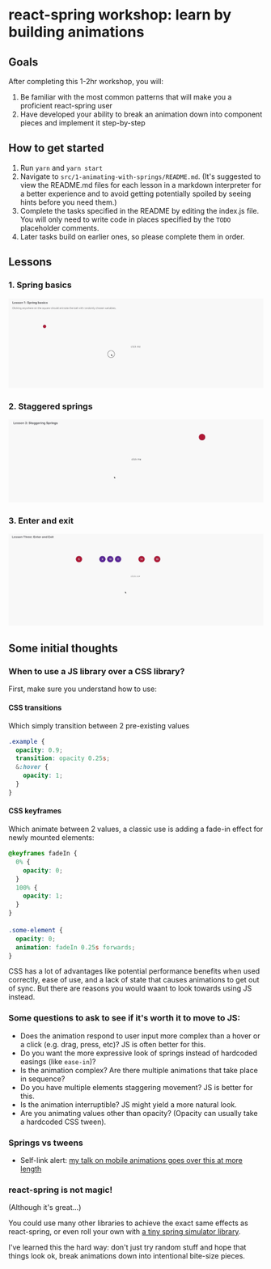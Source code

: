 # react-spring workshop: learn by building animations

## Goals

After completing this 1-2hr workshop, you will:

1. Be familiar with the most common patterns that will make you a proficient react-spring user
2. Have developed your ability to break an animation down into component pieces and implement it step-by-step

## How to get started

1. Run `yarn` and `yarn start`
2. Navigate to `src/1-animating-with-springs/README.md`. (It's suggested to view the README.md files for each lesson in a markdown interpreter for a better experience and to avoid getting potentially spoiled by seeing hints before you need them.)
3. Complete the tasks specified in the README by editing the index.js file. You will only need to write code in places specified by the `TODO` placeholder comments.
4. Later tasks build on earlier ones, so please complete them in order.

## Lessons

### 1. Spring basics

![example](src/lessons/1-animating-with-springs/ball-example.gif)

### 2. Staggered springs

![example](src/lessons/2-staggering-springs/stagger.gif)

### 3. Enter and exit

![example](src/lessons/3-enter-and-exit/enter-exit.gif)

## Some initial thoughts

### When to use a JS library over a CSS library?

First, make sure you understand how to use:

#### CSS transitions

Which simply transition between 2 pre-existing values

```css
.example {
  opacity: 0.9;
  transition: opacity 0.25s;
  &:hover {
    opacity: 1;
  }
}
```

#### CSS keyframes

Which animate between 2 values, a classic use is adding a fade-in effect for newly mounted elements:

```css
@keyframes fadeIn {
  0% {
    opacity: 0;
  }
  100% {
    opacity: 1;
  }
}

.some-element {
  opacity: 0;
  animation: fadeIn 0.25s forwards;
}
```

CSS has a lot of advantages like potential performance benefits when used correctly, ease of use, and a lack of state that causes animations to get out of sync. But there are reasons you would waant to look towards using JS instead.

### Some questions to ask to see if it's worth it to move to JS:

- Does the animation respond to user input more complex than a hover or a click (e.g. drag, press, etc)? JS is often better for this.
- Do you want the more expressive look of springs instead of hardcoded easings (like `ease-in`)?
- Is the animation complex? Are there multiple animations that take place in sequence?
- Do you have multiple elements staggering movement? JS is better for this.
- Is the animation interruptible? JS might yield a more natural look.
- Are you animating values other than opacity? (Opacity can usually take a hardcoded CSS tween).

### Springs vs tweens

- Self-link alert: [my talk on mobile animations goes over this at more length](https://github.com/aholachek/mobile-first-animation)

### react-spring is not magic!

(Although it's great...)

You could use many other libraries to achieve the exact same effects as react-spring, or even roll your own with [a tiny spring simulator library](https://github.com/skevy/wobble).

I've learned this the hard way: don't just try random stuff and hope that things look ok, break animations down into intentional bite-size pieces.
